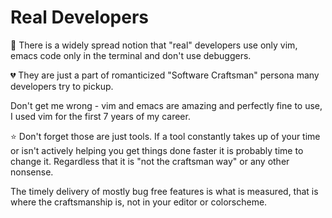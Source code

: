 # Real Developers

🤖 There is a widely spread notion that "real" developers use only vim, emacs code only in the terminal and don't use debuggers.

💔 They are just a part of romanticized "Software Craftsman" persona many developers try to pickup.

Don't get me wrong - vim and emacs are amazing and perfectly fine to use, I used vim for the first 7 years of my career.

⭐ Don't forget those are just tools. If a tool constantly takes up of your time or isn't actively helping you get things done faster it is probably time to change it. Regardless that it is "not the craftsman way" or any other nonsense.

The timely delivery of mostly bug free features is what is measured, that is where the craftsmanship is, not in your editor or colorscheme.

